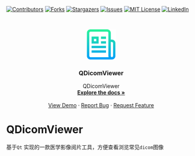 <!-- PROJECT SHIELDS -->
<!--
*** I'm using markdown "reference style" links for readability.
*** Reference links are enclosed in brackets [ ] instead of parentheses ( ).
*** See the bottom of this document for the declaration of the reference variables
*** for contributors-url, forks-url, etc. This is an optional, concise syntax you may use.
*** https://www.markdownguide.org/basic-syntax/#reference-style-links
-->
[![Contributors][contributors-shield]][contributors-url]
[![Forks][forks-shield]][forks-url]
[![Stargazers][stars-shield]][stars-url]
[![Issues][issues-shield]][issues-url]
[![MIT License][license-shield]][license-url]
[![LinkedIn][linkedin-shield]][linkedin-url]

<!-- PROJECT LOGO -->
<br />
<p align="center">
  <a href="https://github.com/kevinlq/QDicomViewer">
    <img src="screen/logo.png" alt="Logo" width="80" height="80">
  </a>

  <h3 align="center">QDicomViewer</h3>

  <p align="center">
    QDicomViewer
    <br />
    <a href="https://github.com/kevinlq/QDicomViewer"><strong>Explore the docs »</strong></a>
    <br />
    <br />
    <a href="https://github.com/kevinlq/QDicomViewer">View Demo</a>
    ·
    <a href="https://github.com/kevinlq/QDicomViewer/issues">Report Bug</a>
    ·
    <a href="https://github.com/kevinlq/QDicomViewer/issues">Request Feature</a>
  </p>
</p>

# QDicomViewer

基于`Qt` 实现的一款医学影像阅片工具，方便查看浏览常见`dicom`图像


<!-- MARKDOWN LINKS & IMAGES -->
<!-- https://www.markdownguide.org/basic-syntax/#reference-style-links -->
[contributors-shield]: https://img.shields.io/github/contributors/kevinlq/QDicomViewer.svg?style=for-the-badge
[contributors-url]: https://github.com/kevinlq/QDicomViewer/graphs/contributors
[forks-shield]: https://img.shields.io/github/forks/kevinlq/QDicomViewer.svg?style=for-the-badge
[forks-url]: https://github.com/kevinlq/QDicomViewer/network/members
[stars-shield]: https://img.shields.io/github/stars/kevinlq/QDicomViewer.svg?style=for-the-badge
[stars-url]: https://github.com/kevinlq/QDicomViewer/stargazers
[issues-shield]: https://img.shields.io/github/issues/kevinlq/QDicomViewer.svg?style=for-the-badge
[issues-url]: https://github.com/kevinlq/QDicomViewer/issues
[license-shield]: https://img.shields.io/github/license/kevinlq/QDicomViewer.svg?style=for-the-badge
[license-url]: https://github.com/kevinlq/QDicomViewer/blob/master/LICENSE.txt
[linkedin-shield]: https://img.shields.io/badge/-LinkedIn-black.svg?style=for-the-badge&logo=linkedin&colorB=555
[linkedin-url]: https://linkedin.com/in/kevinlq

